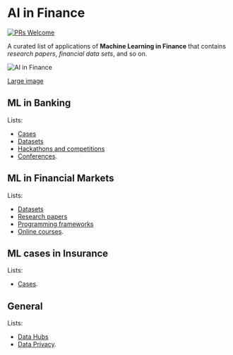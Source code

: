 
# AI in Finance

[![PRs Welcome](https://img.shields.io/badge/PRs-welcome-brightgreen.svg?style=flat-square)](http://makeapullrequest.com)

A curated list of applications of __Machine Learning in Finance__ that contains _research papers_, _financial data sets_, and so on.

![AI in Finance](https://static.0xcode.in/images/ai-in-finance.png?v=2)

[Large image](https://static.0xcode.in/images/ai-in-finance.large.png)

## ML in __Banking__

Lists:

- [Cases](banking/cases.md)
- [Datasets](banking/datasets.md)
- [Hackathons and competitions](banking/hackathons.md)
- [Conferences](banking/conferences.md).

## ML in __Financial Markets__

Lists:

- [Datasets](markets/datasets.md)
- [Research papers](markets/research_papers.md)
- [Programming frameworks](markets/frameworks.md)
- [Online courses](markets/courses.md).

## ML cases in __Insurance__

Lists:

- [Cases](insurance/cases.md).

## General

Lists:

- [Data Hubs](data_hubs.md)
- [Data Privacy](data_privacy.md).
